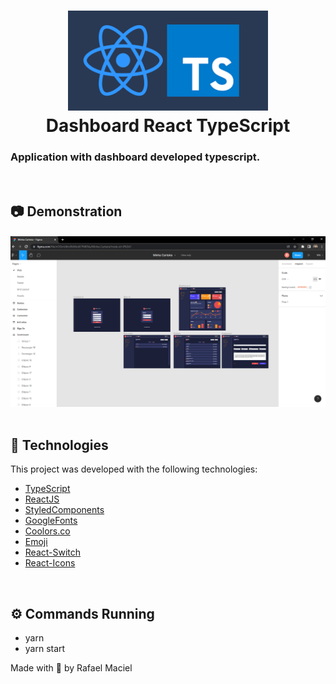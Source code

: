 <h1 align="center">
  <img alt="" title="typescript fundamentals" src=".github/demostration_aplication.png" width="320px" />
  <br>
  Dashboard React TypeScript 
</h1>


<h3 align="justify">
Application with dashboard developed typescript.
</h3>
<br>

## 📷 Demonstration

<div align="center" >
<h4 align="left"></h4>
  <img src=".github/demostration_aplication_1.png">
</div>
<br>

## 🚀 Technologies

This project was developed with the following technologies:

- [TypeScript](https://www.typescriptlang.org/docs/)
- [ReactJS](https://reactjs.org/)
- [StyledComponents](https://styled-components.com)
- [GoogleFonts](https://fonts.google.com)
- [Coolors.co](https://coolors.co)
- [Emoji](https://www.w3schools.com/charsets/ref_emoji_smileys.asp)
- [React-Switch](https://www.npmjs.com/package/react-switch)
- [React-Icons](https://github.com/react-icons/react-icons)

<br>

## ⚙ Commands Running
- yarn
- yarn start

Made with 💜 by Rafael Maciel
